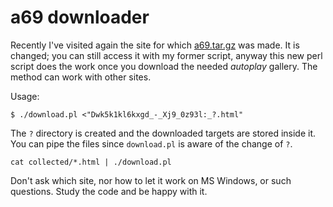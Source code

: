 a69 downloader
==============

Recently I've visited again the site for which
[a69.tar.gz](http://www.capo-nord.org/soci/xmav/scripts/net/a69.tar.gz)
was made. It is changed; you can still access it with my former
script, anyway this new perl script does the work once you download
the needed *autoplay* gallery. The method can work with other sites.

Usage:

    $ ./download.pl <"Dwk5k1kl6kxgd_-_Xj9_0z93l:_?.html"

The `?` directory is created and the downloaded targets are
stored inside it. You can pipe the files since `download.pl`
is aware of the change of `?`.

    cat collected/*.html | ./download.pl

Don't ask which site, nor how to let it work on MS Windows, or such
questions. Study the code and be happy with it.
